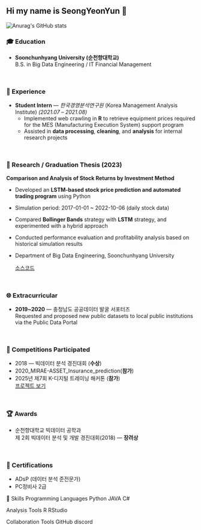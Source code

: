 ## Hi my name is SeongYeonYun 👋
![Anurag's GitHub stats](https://github-readme-stats.vercel.app/api?username=SeongYeonYun&show_icons=true&theme=radical)




### 🎓 Education
- **Soonchunhyang University (순천향대학교)**  
  B.S. in Big Data Engineering / IT Financial Management  


<br>

### 💼 Experience
- **Student Intern** — *한국경영분석연구원* (Korea Management Analysis Institute) *(2021.07 – 2021.08)*  
  - Implemented web crawling in **R** to retrieve equipment prices required for the MES (Manufacturing Execution System) support program  
  - Assisted in **data processing**, **cleaning**, and **analysis** for internal research projects


<br>


### 📄 Research / Graduation Thesis (2023)
**Comparison and Analysis of Stock Returns by Investment Method**  
- Developed an **LSTM-based stock price prediction and automated trading program** using Python  
- Simulation period: 2017-01-01 ~ 2022-10-06 (daily stock data)  
- Compared **Bollinger Bands** strategy with **LSTM** strategy, and experimented with a hybrid approach  
- Conducted performance evaluation and profitability analysis based on historical simulation results  
- Department of Big Data Engineering, Soonchunhyang University
    
  [소스코드](https://github.com/SeongYeonYun/AI_TraingBot_LSTM)


<br>


### 🌐 Extracurricular
- **2019~2020** — 충청남도 공공데이터 발굴 서포터즈  
  Requested and proposed new public datasets to local public institutions  
  via the Public Data Portal  


<br>

### 🎯 Competitions Participated
- 2018 — 빅데이터 분석 경진대회 (**수상**)
- 2020_MIRAE-ASSET_Insurance_prediction(**참가**)
- 2025년 제7회 K-디지털 트레이닝 해커톤 (**참가**)  
   [프로젝트 보기](https://github.com/kim-jaeeun-class/M1F4_Project)
  


<br>

### 🏆 Awards
- 순천향대학교 빅데이터 공학과  
  제 2회 빅데이터 분석 및 개발 경진대회(2018) — **장려상**  


<br>


### 📜 Certifications
- ADsP (데이터 분석 준전문가)  
- PC정비사 2급











🚀 Skills
Programming Languages
Python
JAVA
C#

Analysis Tools
R
RStudio

Collaboration Tools
GitHub
discord
